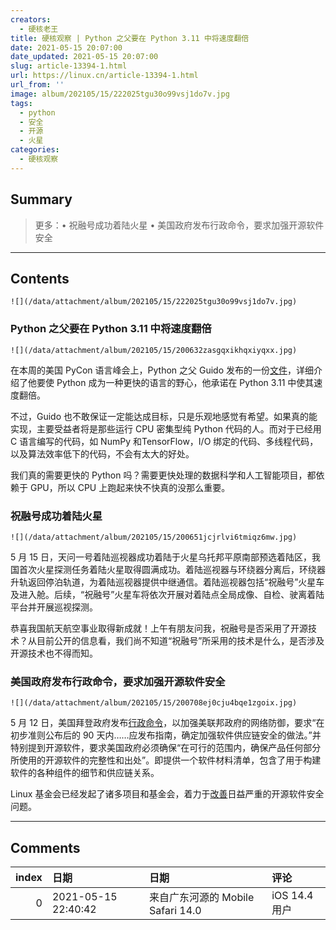 ```yaml
---
creators:
  - 硬核老王
title: 硬核观察 | Python 之父要在 Python 3.11 中将速度翻倍
date: 2021-05-15 20:07:00
date_updated: 2021-05-15 20:07:00
slug: article-13394-1.html
url: https://linux.cn/article-13394-1.html
url_from: ''
image: album/202105/15/222025tgu30o99vsj1do7v.jpg
tags:
  - python
  - 安全
  - 开源
  - 火星
categories:
  - 硬核观察
---
```


## Summary

> 更多：• 祝融号成功着陆火星 • 美国政府发布行政命令，要求加强开源软件安全

***

<!-- more -->

## Contents

`![](/data/attachment/album/202105/15/222025tgu30o99vsj1do7v.jpg)`

### Python 之父要在 Python 3.11 中将速度翻倍

`![](/data/attachment/album/202105/15/200632zasgqxikhqxiyqxx.jpg)`

在本周的美国 PyCon 语言峰会上，Python 之父 Guido 发布的一份[文件](https://github.com/faster-cpython/ideas/blob/main/FasterCPythonDark.pdf)，详细介绍了他要使 Python 成为一种更快的语言的野心，他承诺在 Python 3.11 中使其速度翻倍。

不过，Guido 也不敢保证一定能达成目标，只是乐观地感觉有希望。如果真的能实现，主要受益者将是那些运行 CPU 密集型纯 Python 代码的人。而对于已经用 C 语言编写的代码，如 NumPy 和TensorFlow，I/O 绑定的代码、多线程代码，以及算法效率低下的代码，不会有太大的好处。

我们真的需要更快的 Python 吗？需要更快处理的数据科学和人工智能项目，都依赖于 GPU，所以 CPU 上跑起来快不快真的没那么重要。

### 祝融号成功着陆火星

`![](/data/attachment/album/202105/15/200651jcjrlvi6tmiqz6mw.jpg)`

5 月 15 日，天问一号着陆巡视器成功着陆于火星乌托邦平原南部预选着陆区，我国首次火星探测任务着陆火星取得圆满成功。着陆巡视器与环绕器分离后，环绕器升轨返回停泊轨道，为着陆巡视器提供中继通信。着陆巡视器包括“祝融号”火星车及进入舱。后续，“祝融号”火星车将依次开展对着陆点全局成像、自检、驶离着陆平台并开展巡视探测。

恭喜我国航天航空事业取得新成就！上午有朋友问我，祝融号是否采用了开源技术？从目前公开的信息看，我们尚不知道“祝融号”所采用的技术是什么，是否涉及开源技术也不得而知。

### 美国政府发布行政命令，要求加强开源软件安全

`![](/data/attachment/album/202105/15/200708ej0cju4bqe1zgoix.jpg)`

5 月 12 日，美国拜登政府发布[行政命令](https://www.whitehouse.gov/briefing-room/presidential-actions/2021/05/12/executive-order-on-improving-the-nations-cybersecurity/)，以加强美联邦政府的网络防御，要求“在初步准则公布后的 90 天内……应发布指南，确定加强软件供应链安全的做法。”并特别提到开源软件，要求美国政府必须确保“在可行的范围内，确保产品任何部分所使用的开源软件的完整性和出处”。即提供一个软件材料清单，包含了用于构建软件的各种组件的细节和供应链关系。

Linux 基金会已经发起了诸多项目和基金会，着力于[改善](https://www.zdnet.com/article/linux-and-open-source-communities-rise-to-bidens-cybersecurity-challenge/)日益严重的开源软件安全问题。

***

## Comments

|   index | 日期                | 日期                                            | 评论                         |
|--------:|:--------------------|:------------------------------------------------|:-----------------------------|
|       0 | 2021-05-15 22:40:42 | 来自广东河源的 Mobile Safari 14.0|iOS 14.4 用户 | 我只想知道python到底能有多慢 |
